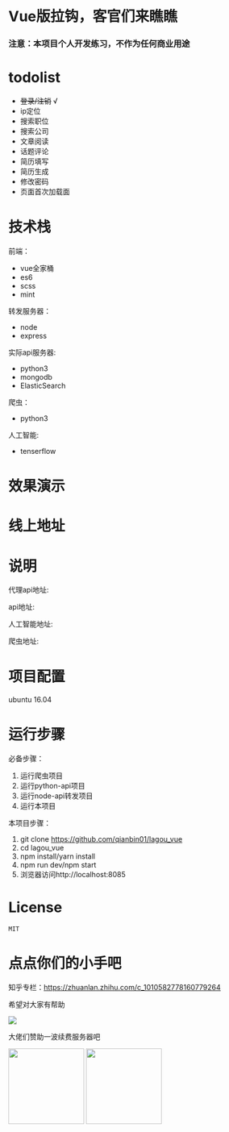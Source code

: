 # Vue版拉钩，客官们来瞧瞧

### 注意：本项目个人开发练习，不作为任何商业用途


# todolist
+ ~~登录/注销~~  √
+ ip定位
+ 搜索职位
+ 搜索公司
+ 文章阅读
+ 话题评论
+ 简历填写
+ 简历生成
+ 修改密码
+ 页面首次加载面

# 技术栈
前端：
+ vue全家桶
+ es6
+ scss
+ mint

转发服务器：
+ node
+ express

实际api服务器:
+ python3
+ mongodb
+ ElasticSearch

爬虫：
+ python3

人工智能:
+ tenserflow
# 效果演示

# 线上地址

# 说明
代理api地址:

api地址:

人工智能地址:

爬虫地址:
# 项目配置
ubuntu 16.04
# 运行步骤
  必备步骤：
  1. 运行爬虫项目
  2. 运行python-api项目
  3. 运行node-api转发项目
  4. 运行本项目
  
  本项目步骤：
  1. git clone https://github.com/qianbin01/lagou_vue
  2. cd lagou_vue
  3. npm install/yarn install
  4. npm run dev/npm start
  5. 浏览器访问http://localhost:8085
  
# License
    MIT

# 点点你们的小手吧
知乎专栏：https://zhuanlan.zhihu.com/c_1010582778160779264


希望对大家有帮助

![](http://oh343spqg.bkt.clouddn.com/dianzan.jpg)

大佬们赞助一波续费服务器吧

<img src="http://oh343spqg.bkt.clouddn.com/%E6%94%AF%E4%BB%98%E5%AE%9D.jpg" width="150" hegiht="50" />

<img src="http://oh343spqg.bkt.clouddn.com/%E5%BE%AE%E4%BF%A1.jpg" width="150" hegiht="50" />


